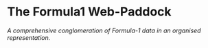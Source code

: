# The Formula1 Web-Paddock
_A comprehensive conglomeration of Formula-1 data in an organised representation._

